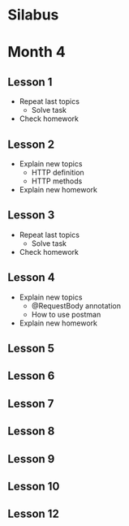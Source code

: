 # Silabus

# Month 4

## Lesson 1
- Repeat last topics
    - Solve task
- Check homework

## Lesson 2
- Explain new topics
    - HTTP definition
    - HTTP methods
- Explain new homework

## Lesson 3
- Repeat last topics
  - Solve task
- Check homework

## Lesson 4
- Explain new topics
  - @RequestBody annotation
  - How to use postman
- Explain new homework

## Lesson 5

## Lesson 6

## Lesson 7

## Lesson 8

## Lesson 9

## Lesson 10

## Lesson 12

